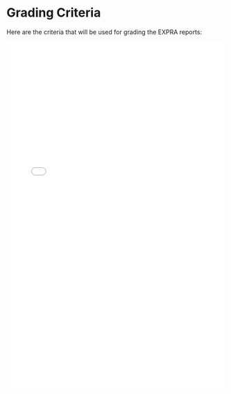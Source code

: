 # Grading Criteria

Here are the criteria that will be used for grading the EXPRA reports:

<embed src="../_static/EXPRA_Grading_criteria.pdf" width="100%" height="800px" type="application/pdf">

